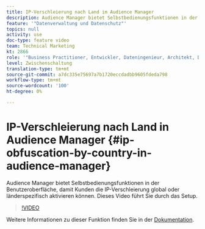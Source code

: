 ```yaml
---
title: IP-Verschleierung nach Land im Audience Manager
description: Audience Manager bietet Selbstbedienungsfunktionen in der Benutzeroberfläche, damit Kunden die IP-Verschleierung global oder länderspezifisch aktivieren können. Dieses Video führt Sie durch das Setup.
feature: '"Datenverwaltung und Datenschutz"'
topics: null
activity: use
doc-type: feature video
team: Technical Marketing
kt: 2866
role: '"Business Practitioner, Entwickler, Dateningenieur, Architekt, Data Architect, Administrator, Leader"'
level: Zwischenschaltung
translation-type: tm+mt
source-git-commit: a7dc335e75697a7b1720eccdadbb9605fdeda798
workflow-type: tm+mt
source-wordcount: '100'
ht-degree: 0%

---
```



# IP-Verschleierung nach Land in Audience Manager {#ip-obfuscation-by-country-in-audience-manager}

Audience Manager bietet Selbstbedienungsfunktionen in der Benutzeroberfläche, damit Kunden die IP-Verschleierung global oder länderspezifisch aktivieren können. Dieses Video führt Sie durch das Setup.

>[!VIDEO](https://video.tv.adobe.com/v/27218/?quality=9)

Weitere Informationen zu dieser Funktion finden Sie in der [Dokumentation](https://experiencecloud.adobe.com/resources/help/en_US/aam/ip-obfuscation.html).
